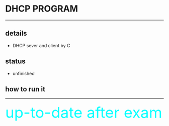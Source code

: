 # DHCP PROGRAM
---
## details
* DHCP sever and client by C
## status
* unfinished
## how to run it



---
<font color=#00ffff size=72>up-to-date after exam</font>
